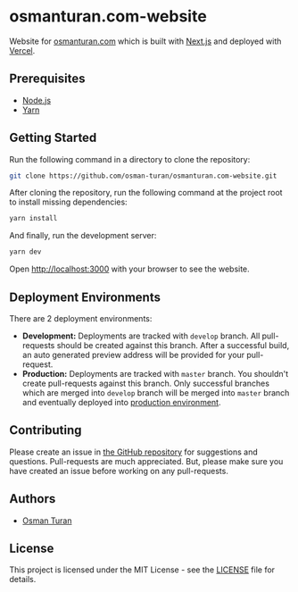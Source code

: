 # osmanturan.com-website

Website for [osmanturan.com](https://osmanturan.com) which is built with [Next.js](https://nextjs.org/) and deployed with [Vercel](https://vercel.com/).

## Prerequisites

- [Node.js](https://nodejs.org/)
- [Yarn](https://yarnpkg.com/)

## Getting Started

Run the following command in a directory to clone the repository:

```bash
git clone https://github.com/osman-turan/osmanturan.com-website.git
```

After cloning the repository, run the following command at the project root to install missing dependencies:

```bash
yarn install
```

And finally, run the development server:

```bash
yarn dev
```

Open [http://localhost:3000](http://localhost:3000) with your browser to see the website.

## Deployment Environments

There are 2 deployment environments:

- **Development:** Deployments are tracked with `develop` branch. All pull-requests should be created against this branch. After a successful build, an auto generated preview address will be provided for your pull-request.
- **Production:** Deployments are tracked with `master` branch. You shouldn't create pull-requests against this branch. Only successful branches which are merged into `develop` branch will be merged into `master` branch and eventually deployed into [production environment](http://osmanturan.com/).

## Contributing

Please create an issue in [the GitHub repository](https://github.com/osman-turan/osmanturan.com-website) for suggestions and questions. Pull-requests are much appreciated. But, please make sure you have created an issue before working on any pull-requests.

## Authors

- [Osman Turan](https://osmanturan.com/)

## License

This project is licensed under the MIT License - see the [LICENSE](LICENSE) file for details.
